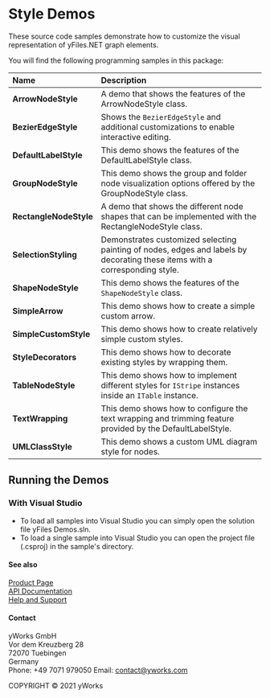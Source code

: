 
# Style Demos
These source code samples demonstrate how to customize the visual representation of yFiles.NET graph elements. 

You will find the following programming samples in this package: 


| Name | Description |
|:---|:---|
|**ArrowNodeStyle** | A demo that shows the features of the ArrowNodeStyle class. |
|**BezierEdgeStyle** | Shows the `BezierEdgeStyle` and additional customizations to enable interactive editing. |
|**DefaultLabelStyle** | This demo shows the features of the DefaultLabelStyle class. |
|**GroupNodeStyle** | This demo shows the group and folder node visualization options offered by the GroupNodeStyle class. |
|**RectangleNodeStyle** | A demo that shows the different node shapes that can be implemented with the RectangleNodeStyle class. |
|**SelectionStyling** | Demonstrates customized selecting painting of nodes, edges and labels by decorating these items with a corresponding style. |
|**ShapeNodeStyle** | This demo shows the features of the `ShapeNodeStyle` class. |
|**SimpleArrow** | This demo shows how to create a simple custom arrow. |
|**SimpleCustomStyle** | This demo shows how to create relatively simple custom styles. |
|**StyleDecorators** | This demo shows how to decorate existing styles by wrapping them. |
|**TableNodeStyle** | This demo shows how to implement different styles for `IStripe` instances inside an `ITable` instance. |
|**TextWrapping** | This demo shows how to configure the text wrapping and trimming feature provided by the DefaultLabelStyle. |
|**UMLClassStyle** | This demo shows a custom UML diagram style for nodes. |

## Running the Demos

### With Visual Studio

* To load all samples into Visual Studio you can simply open the solution file yFiles Demos.sln. 
* To load a single sample into Visual Studio you can open the project file (.csproj) in the sample's directory. 




#### See also
[Product Page](https://www.yworks.com/products/yfiles.net)  
[API Documentation](https://docs.yworks.com/yfilesdotnet)    
[Help and Support](https://www.yworks.com/products/yfiles/support)


#### Contact
yWorks GmbH  
Vor dem Kreuzberg 28  
72070 Tuebingen  
Germany  
Phone: +49 7071 979050
Email: contact@yworks.com

COPYRIGHT &#x00A9; 2021 yWorks   


